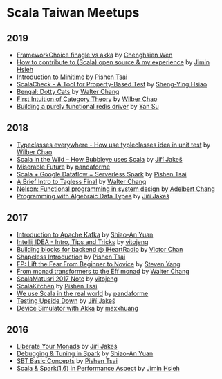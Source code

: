 # Scala Taiwan Meetups

## 2019
* [FrameworkChoice finagle vs akka](2019/2019-12-17-framework_choice_finagle_vs_akka) by [Chenghsien Wen](https://github.com/chenghsienwen)
* [How to contribute to (Scala) open source & my experience](2019/2019-11-05-How_to_contribute_to_(Scala)_open_source_&_my_experience) by [Jimin Hsieh](https://github.com/jiminhsieh)
* [Introduction to Minitime](https://speakerdeck.com/pishen/introduction-to-minitime) by [Pishen Tsai](https://github.com/pishen)
* [ScalaCheck - A Tool for Property-Based Test](2019/2019-07-16-Property-Based_Testing/) by [Sheng-Ying Hsiao](https://github.com/parallelgithub)
* [Bengal: Dotty Cats](2019/2019-03-28-Bengal_Dotty_Cats/) by [Walter Chang](https://github.com/weihsiu)
* [First Intuition of Category Theory](2019/2019-02-26-First_Intuition_of_Category_Theory/) by [Wilber Chao](https://github.com/cecol)
* [Building a purely functional redis driver](2019/2019-10-03-purely-functional-redis-client) by [Yan Su](https://github.com/yaroot)

## 2018
* [Typeclasses everywhere - How use typleclasses idea in unit test](2018/2018-12-20-Typeclasses_everywhere/) by [Wilber Chao](https://github.com/cecol)
* [Scala in the Wild – How Bubbleye uses Scala](2018/2018-11-13-Scala_in_Bubbleye/) by [Jiří Jakeš](https://github.com/jirijakes)
* [Miserable Future](2018/2018-08-21-Miserable_Future/) by [pandaforme](https://github.com/pandaforme)
* [Scala + Google Dataflow = Serverless Spark](https://speakerdeck.com/pishen/scala-plus-google-dataflow-equals-serverless-spark) by [Pishen Tsai](https://github.com/pishen)
* [A Brief Intro to Tagless Final](2018/2018-05-15-A_Brief_Intro_to_Tagless_Final/) by [Walter Chang](https://github.com/weihsiu)
* [Nelson: Functional programming in system design](2018/2018-04-03-Nelson_FP_in_system_design/) by [Adelbert Chang](https://github.com/adelbertc)
* [Programming with Algebraic Data Types](2018/2018-03-07-Programming_with_Algebraic_Data_Types/) by [Jiří Jakeš](https://github.com/jirijakes)

## 2017
* [Introduction to Apache Kafka](https://www.slideshare.net/ShiaoAnYuan/introduction-to-apache-kafka-84009739) by [Shiao-An Yuan](https://github.com/sayuan)
* [Intellij IDEA - Intro, Tips and Tricks](https://www.slideshare.net/vitojeng/intellij-idea-intro-tips-and-tricks-82511473) by [vitojeng](https://github.com/vitojeng)
* [Building blocks for backend @ iHeartRadio](2017/2017-08-29-Building_blocks_for_backend/) by [Victor Chan](https://github.com/joyfulvillage)
* [Shapeless Introduction](https://speakerdeck.com/pishen/shapeless-introduction) by [Pishen Tsai](https://github.com/pishen)
* [FP: Lift the Fear From Beginner to Novice](2017/2017-06-07-FP_Lift_The_Fear_From_Beginner_to_Novice/) by [Steven Yang](https://github.com/lunaspeed)
* [From monad transformers to the Eff monad](2017/2017-05-10-From_monad_transformers_to_the_Eff_monads/) by [Walter Chang](https://github.com/weihsiu)
* [ScalaMatusri 2017 Note](2017/2017-04-12-ScalaMatsuri_2017_Note/) by [vitojeng](https://github.com/vitojeng)
* [ScalaKitchen](https://speakerdeck.com/pishen/scalakitchen) by [Pishen Tsai](https://github.com/pishen)
* [We use Scala in the real world](2017/2017-03-09-We_Use_Scala_In_The_Real_World/) by [pandaforme](https://github.com/pandaforme)
* [Testing Upside Down](2017/2017-02-15-Testing_Upside_Down/) by [Jiří Jakeš](https://github.com/jirijakes)
* [Device Simulator with Akka](2017/2017-01-11-Device_Simulator_with_Akka/) by [maxxhuang](https://github.com/maxxhuang)

## 2016
* [Liberate Your Monads](2016/2016-12-21-Liberate_Your_Monads/) by [Jiří Jakeš](https://github.com/jirijakes)
* [Debugging & Tuning in Spark](https://www.slideshare.net/ShiaoAnYuan/debugging-tuning-in-spark) by [Shiao-An Yuan](https://github.com/sayuan)
* [SBT Basic Concepts](https://speakerdeck.com/pishen/sbt-basic-concepts) by [Pishen Tsai](https://github.com/pishen)
* [Scala & Spark(1.6) in Performance Aspect](2016/2016-06-14-Scala_&_Spark(1.6)_in_Performance_Aspect) by [Jimin Hsieh](https://github.com/jiminhsieh)
